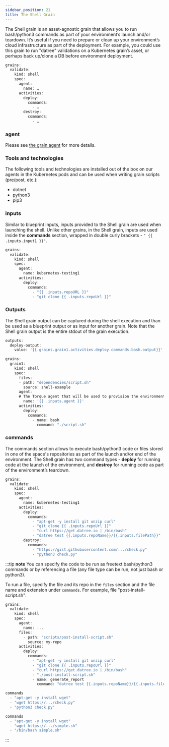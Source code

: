```yaml
---
sidebar_position: 21
title: The Shell Grain
---
```


The Shell grain is an asset-agnostic grain that allows you to run bash/python3 commands as part of your environment’s launch and/or teardown. It’s useful if you need to prepare or clean up your environment’s cloud infrastructure as part of the deployment. For example, you could use this grain to run "datree" validations on a Kubernetes grain’s asset, or perhaps back up/clone a DB before environment deployment.
```jsx
grains:
  validate:
    kind: shell
    spec:
      agent:
        name: …
      activities:
        deploy:
          commands:
            - …
        destroy:
          commands:
            - …
```
### agent
Please see [the grain agent](/blueprint-designer-guide/blueprints/blueprints-yaml-structure#agent) for more details.

### Tools and technologies
The following tools and technologies are installed out of the box on our agents in the Kubernetes pods and can be used when writing grain scripts (pre/post, etc.):

- dotnet
- python3
- pip3

### inputs
Similar to blueprint inputs, inputs provided to the Shell grain are used when launching the shell. Unlike other grains, in the Shell grain, inputs are used inside the __commands__ section, wrapped in double curly brackets - ```" {{ .inputs.input1 }}"```.

```jsx
grains:
  validate:
    kind: shell
    spec:
      agent:
        name: kubernetes-testing1
      activities:
        deploy:
          commands:
            - "{{ .inputs.repoURL }}"
            - "git clone {{ .inputs.repoUrl }}"
```

### Outputs
The Shell grain output can be captured during the shell execution and than be used as a blueprint output or as input for another grain. Note that the Shell grain output is the entire stdout of the grain execution.

```jsx
outputs:
  deploy-output:
    value: '{{.grains.grain1.activities.deploy.commands.bash.output}}'

grains:
  grain1:
    kind: shell
    spec:
      files:
      - path: "dependencies/script.sh"
        source: shell-example
      agent:
      # The Torque agent that will be used to provision the environment.
        name: '{{ .inputs.agent }}'
      activities:
        deploy:
          commands:
            - name: bash
              command: "./script.sh"
```

### commands
The commands section allows to execute bash/python3 code or files stored in one of the space's repositories as part of the launch and/or end of the environment. The Shell grain has two command types - __deploy__ for running code at the launch of the environment, and __destroy__ for running code as part of the environment’s teardown. 

```jsx
grains:
  validate:
    kind: shell
    spec:
      agent:
        name: kubernetes-testing1
      activities:
        deploy:
          commands:
            - "apt-get -y install git unzip curl"
            - "git clone {{ .inputs.repoUrl }}"
            - "curl https://get.datree.io | /bin/bash"
            - "datree test {{.inputs.repoName}}/{{.inputs.filePath}}"
        destroy:
          commands:
            - "https://gist.githubusercontent.com/.../check.py"
            - "python3 check.py"
```

:::tip __note__
You can specify the code to be run as freetext bash/python3 commands or by referencing a file (any file type can be run, not just bash or python3). 

To run a file, specify the file and its repo in the ```files``` section and the file name and extension under ```commands```. For example, file "post-install-script.sh":

```jsx title=
grains:
  validate:
    kind: shell
    spec:
      agent:
        name: ...
      files:
        - path: "scripts/post-install-script.sh"
          source: my-repo
      activities:
        deploy:
          commands:
            - "apt-get -y install git unzip curl"
            - "git clone {{ .inputs.repoUrl }}"
            - "curl https://get.datree.io | /bin/bash"
            - "./post-install-script.sh"
            - name: generate_report
              command: "datree test {{.inputs.repoName}}/{{.inputs.filePath}}"
```

```jsx title="Python 3 example:"
commands
  - "apt-get -y install wget"
  - "wget https://.../check.py"
  - "python3 check.py"
```

```jsx title="Bash example:"
commands
  - "apt-get -y install wget"
  - "wget https://.../simple.sh"
  - "/bin/bash simple.sh"
```
:::